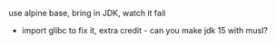 use alpine base, bring in JDK, watch it fail

- import glibc to fix it, 
extra credit - can you make jdk 15 with musl?



